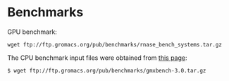 # Benchmarks

GPU benchmark:

```
wget ftp://ftp.gromacs.org/pub/benchmarks/rnase_bench_systems.tar.gz
```



The CPU benchmark input files were obtained from [this page](http://www.gromacs.org/About_Gromacs/Benchmarks):

```
$ wget ftp://ftp.gromacs.org/pub/benchmarks/gmxbench-3.0.tar.gz
```


